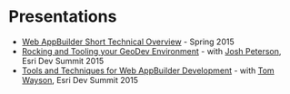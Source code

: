 # Presentations


* [Web AppBuilder Short Technical Overview](http://gavinr.github.io/presentations/src/web-app-builder-short-overview/slides/) - Spring 2015
* [Rocking and Tooling your GeoDev Environment](http://jpeterson.github.io/devsummit-2015-geodev-environment) - with [Josh Peterson](https://github.com/jpeterson), Esri Dev Summit 2015
* [Tools and Techniques for Web AppBuilder Development](http://gavinr.github.io/web-appbuilder-tools-techniques-dev-summit-2015) - with [Tom Wayson](https://github.com/tomwayson), Esri Dev Summit 2015
